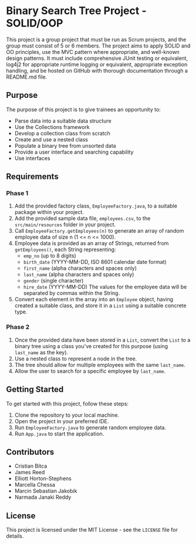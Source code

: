 # Binary Search Tree Project - SOLID/OOP

This project is a group project that must be run as Scrum projects, and the group must consist of 5 or 6 members. The project aims to apply SOLID and OO principles, use the MVC pattern where appropriate, and well-known design patterns. It must include comprehensive JUnit testing or equivalent, log4j2 for appropriate runtime logging or equivalent, appropriate exception handling, and be hosted on GitHub with thorough documentation through a README.md file.

## Purpose

The purpose of this project is to give trainees an opportunity to:

* Parse data into a suitable data structure
* Use the Collections framework
* Develop a collection class from scratch
* Create and use a nested class
* Populate a binary tree from unsorted data
* Provide a user interface and searching capability
* Use interfaces

## Requirements

### Phase 1

1. Add the provided factory class, `EmployeeFactory.java`, to a suitable package within your project.
2. Add the provided sample data file, `employees.csv`, to the `src/main/resources` folder in your project.
3. Call `EmployeeFactory.getEmployees(n)` to generate an array of random employee data of size n (1 <= n <= 1000).
4. Employee data is provided as an array of Strings, returned from `getEmployees()`, each String representing:
    * `emp_no` (up to 8 digits)
    * `birth_date` (YYYY-MM-DD, ISO 8601 calendar date format)
    * `first_name` (alpha characters and spaces only)
    * `last_name` (alpha characters and spaces only)
    * `gender` (single character)
    * `hire_date` (YYYY-MM-DD)
    The values for the employee data will be separated by commas within the String.
5. Convert each element in the array into an `Employee` object, having created a suitable class, and store it in a `List` using a suitable concrete type.

### Phase 2

1. Once the provided data have been stored in a `List`, convert the `List` to a binary tree using a class you've created for this purpose (using `last_name` as the key).
2. Use a nested class to represent a node in the tree.
3. The tree should allow for multiple employees with the same `last_name`.
4. Allow the user to search for a specific employee by `last_name`.

## Getting Started

To get started with this project, follow these steps:

1. Clone the repository to your local machine.
2. Open the project in your preferred IDE.
3. Run `EmployeeFactory.java` to generate random employee data.
4. Run `App.java` to start the application.

## Contributors

* Cristian Bitca
* James Reed
* Elliott Horton-Stephens
* Marcella Chessa
* Marcin Sebastian Jakobik
* Narmada Janaki Reddy

## License

This project is licensed under the MIT License - see the `LICENSE` file for details.

